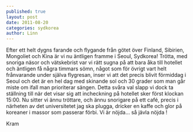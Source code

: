 ```yaml
---
published: true
layout: post
date: 2011-08-20
categories: sydkorea
author: Linn
---
```


Efter ett helt dygns farande och flygande från götet över Finland, Sibirien, Mongoliet och Kina är vi nu äntligen framme i Seoul, Sydkorea! Trötta, med snoriga näsor och vätskebrist var vi rätt sugna på att bara åka till hotellet och äntligen få några timmars sömn, något som för övrigt vart helt frånvarande under själva flygresan, inser vi att det precis blivit förmiddag i Seoul och det är en hel dag med skinande sol och 30 grader som man går miste om ifall man prioriterar sängen. Detta svåra val slapp vi dock ta ställning till när det visar sig att incheckning på hotellet sker först klockan 15:00. Nu sitter vi ännu tröttare, och ännu snorigare på ett café, precis i närheten av det universitetet jag ska plugga, dricker en kaffe och glor på koreaner i massor som passerar förbi. Vi är nöjda… så jävla nöjda !

Kram

